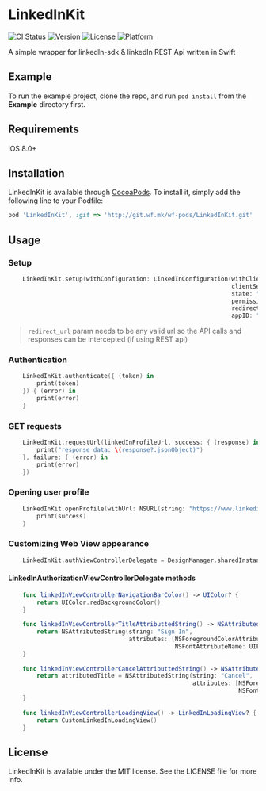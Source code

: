 # LinkedInKit

[![CI Status](http://img.shields.io/travis/Mariana/LinkedInKit.svg?style=flat)](https://travis-ci.org/Mariana/LinkedInKit)
[![Version](https://img.shields.io/cocoapods/v/LinkedInKit.svg?style=flat)](http://cocoapods.org/pods/LinkedInKit)
[![License](https://img.shields.io/cocoapods/l/LinkedInKit.svg?style=flat)](http://cocoapods.org/pods/LinkedInKit)
[![Platform](https://img.shields.io/cocoapods/p/LinkedInKit.svg?style=flat)](http://cocoapods.org/pods/LinkedInKit)


A simple wrapper for linkedIn-sdk & linkedIn REST Api written in Swift


## Example

To run the example project, clone the repo, and run `pod install` from the **Example** directory first.

## Requirements
iOS 8.0+

## Installation

LinkedInKit is available through [CocoaPods](http://cocoapods.org). To install
it, simply add the following line to your Podfile:

```ruby
pod 'LinkedInKit', :git => 'http://git.wf.mk/wf-pods/LinkedInKit.git'
```

## Usage

### Setup
```swift
    LinkedInKit.setup(withConfiguration: LinkedInConfiguration(withClientID: "your_client_id",
                                                               clientSecret: "your_client_secret",
                                                               state: "custom_state_string",
                                                               permissions: [LISDK_BASIC_PROFILE_PERMISSION, LISDK_EMAILADDRESS_PERMISSION],
                                                               redirectURL: "any_valid_url",
                                                               appID: "your_linked_in_app_id"))
```
> `redirect_url` param needs to be any valid url so the API calls and responses can be intercepted (if using REST api)


### Authentication
```swift
    LinkedInKit.authenticate({ (token) in
        print(token)
    }) { (error) in
        print(error)
    }
```

### GET requests

```swift
    LinkedInKit.requestUrl(linkedInProfileUrl, success: { (response) in
        print("response data: \(response?.jsonObject)")
    }, failure: { (error) in
        print(error)
    })
```

### Opening user profile 
```swift
    LinkedInKit.openProfile(withUrl: NSURL(string: "https://www.linkedin.com/in/example123456")) { (success) in
        print(success)
    }
```

### Customizing Web View appearance 


```swift
    LinkedInKit.authViewControllerDelegate = DesignManager.sharedInstance
```

#### LinkedInAuthorizationViewControllerDelegate methods


```swift 
    func linkedInViewControllerNavigationBarColor() -> UIColor? {
        return UIColor.redBackgroundColor()
    }
    
    func linkedInViewControllerTitleAttributtedString() -> NSAttributedString? {
        return NSAttributedString(string: "Sign In", 
                                  attributes: [NSForegroundColorAttributeName: UIColor.whiteColor(),
                                               NSFontAttributeName: UIFont.montserratLightOfSize(16.0)])
    }
    
    func linkedInViewControllerCancelAttributtedString() -> NSAttributedString? {
        return attributedTitle = NSAttributedString(string: "Cancel", 
                                                    attributes: [NSForegroundColorAttributeName: UIColor.whiteColor(),
                                                                 NSFontAttributeName: UIFont.montserratLightOfSize(14.0)])
    }
    
    func linkedInViewControllerLoadingView() -> LinkedInLoadingView? {
        return CustomLinkedInLoadingView()
    }
```

## License

LinkedInKit is available under the MIT license. See the LICENSE file for more info.
